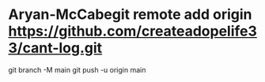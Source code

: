 # Aryan-McCabegit remote add origin https://github.com/createadopelife33/cant-log.git
git branch -M main
git push -u origin main
